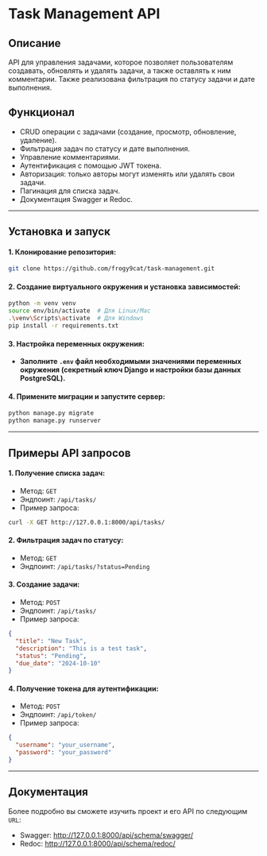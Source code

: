 # Task Management API
## Описание
API для управления задачами, которое позволяет пользователям создавать, обновлять и удалять задачи, а также оставлять к ним комментарии. Также реализована фильтрация по статусу задачи и дате выполнения.

## Функционал
  - CRUD операции с задачами (создание, просмотр, обновление, удаление).
  - Фильтрация задач по статусу и дате выполнения.
  - Управление комментариями.
  - Аутентификация с помощью JWT токена.
  - Авторизация: только авторы могут изменять или удалять свои задачи.
  - Пагинация для списка задач.
  - Документация Swagger и Redoc.

---


## Установка и запуск
#### 1. Клонирование репозитория:
  ```bash
  git clone https://github.com/frogy9cat/task-management.git
  ```
#### 2. Создание виртуального окружения и установка зависимостей:
  ```bash
  python -m venv venv
  source env/bin/activate  # Для Linux/Mac
  .\venv\Scripts\activate  # Для Windows
  pip install -r requirements.txt
  ```
#### 3. Настройка переменных окружения:
  - **Заполните `.env` файл необходимыми значениями переменных окружения (секретный ключ Django и настройки базы данных PostgreSQL).**
#### 4. Примените миграции и запустите сервер:
  ```bash
  python manage.py migrate
  python manage.py runserver
  ```
---


## Примеры API запросов
  #### 1. Получение списка задач:
  - Метод: `GET`
  - Эндпоинт: `/api/tasks/`
  - Пример запроса:
  ```bash
  curl -X GET http://127.0.0.1:8000/api/tasks/
  ```
  #### 2. Фильтрация задач по статусу:
  - Метод: `GET`
  - Эндпоинт: `/api/tasks/?status=Pending`
  #### 3. Создание задачи:
  - Метод: `POST`
  - Эндпоинт: `/api/tasks/`
  - Пример запроса:
  ```json
  {
    "title": "New Task",
    "description": "This is a test task",
    "status": "Pending",
    "due_date": "2024-10-10"
  }
  ```
  #### 4. Получение токена для аутентификации:
  - Метод: `POST`
  - Эндпоинт: `/api/token/`
  - Пример запроса:
  ```json
  {
    "username": "your_username",
    "password": "your_password"
  }
  ```
---


## Документация
  Более подробно вы сможете изучить проект и его API по следующим `URL`:
  - Swagger: http://127.0.0.1:8000/api/schema/swagger/
  - Redoc: http://127.0.0.1:8000/api/schema/redoc/
